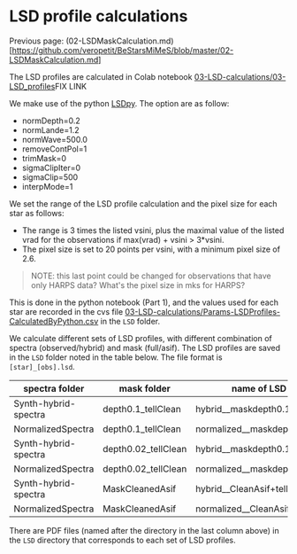 # LSD profile calculations

Previous page: (02-LSDMaskCalculation.md)[https://github.com/veropetit/BeStarsMiMeS/blob/master/02-LSDMaskCalculation.md]

The LSD profiles are calculated in Colab notebook [03-LSD-calculations/03-LSD_profiles]()FIX LINK

We make use of the python [LSDpy](https://github.com/folsomcp/LSDpy). The option are as follow:

* normDepth=0.2 
* normLande=1.2 
* normWave=500.0
* removeContPol=1 
* trimMask=0 
* sigmaClipIter=0 
* sigmaClip=500 
* interpMode=1

We set the range of the LSD profile calculation and the pixel size for each star as follows:

* The range is 3 times the listed vsini, plus the maximal value of the listed vrad for the observations if max(vrad) + vsini > 3*vsini. 
* The pixel size is set to 20 points per vsini, with a minimum pixel size of 2.6. 

> NOTE: this last point could be changed for observations that have only HARPS data? What's the pixel size in mks for HARPS?

This is done in the python notebook (Part 1), and the values used for each star are recorded in the cvs file [03-LSD-calculations/Params-LSDProfiles-CalculatedByPython.csv](https://drive.google.com/file/d/1w68qhYsKYRiDHdMRtu7G1zb9WoDrQjSQ/view?usp=sharing) in the `LSD` folder. 

We calculate different sets of LSD profiles, with different combination of spectra (observed/hybrid) and mask (full/asif). The LSD profiles are saved in the `LSD` folder noted in the table below. The file format is `[star]_[obs].lsd`.


| spectra folder | mask folder   | name of LSD folder |
| ------- | ------- | ------------------ |
| Synth-hybrid-spectra | depth0.1_tellClean | hybrid\_\_maskdepth0.1\_tellClean |
| NormalizedSpectra | depth0.1_tellClean |normalized\_\_maskdepth0.1\_tellClean |
| Synth-hybrid-spectra | depth0.02_tellClean | hybrid\_\_maskdepth0.1\_tellClean |
| NormalizedSpectra | depth0.02_tellClean |normalized\_\_maskdepth0.1\_tellClean |
| Synth-hybrid-spectra | MaskCleanedAsif | hybrid\_\_CleanAsif+tellClean |
| NormalizedSpectra | MaskCleanedAsif | normalized\_\_CleanAsif+tellClean |

There are PDF files (named after the directory in the last column above) in the `LSD` directory that corresponds to each set of LSD profiles.

